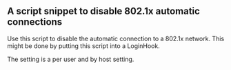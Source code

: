 ## A script snippet to disable 802.1x automatic connections

Use this script to disable the automatic connection to a 802.1x network. This might be done by putting this script into a LoginHook. 

The setting is a per user and by host setting.
